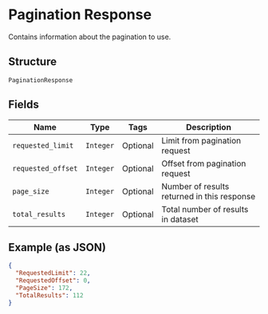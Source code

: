 
# Pagination Response

Contains information about the pagination to use.

## Structure

`PaginationResponse`

## Fields

| Name | Type | Tags | Description |
|  --- | --- | --- | --- |
| `requested_limit` | `Integer` | Optional | Limit from pagination request |
| `requested_offset` | `Integer` | Optional | Offset from pagination request |
| `page_size` | `Integer` | Optional | Number of results returned in this response |
| `total_results` | `Integer` | Optional | Total number of results in dataset |

## Example (as JSON)

```json
{
  "RequestedLimit": 22,
  "RequestedOffset": 0,
  "PageSize": 172,
  "TotalResults": 112
}
```

